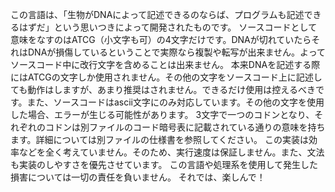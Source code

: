 この言語は、「生物がDNAによって記述できるのならば、プログラムも記述できるはずだ」という思いつきによって開発されたものです。
ソースコードとして意味をなすのはATCG（小文字も可）の4文字だけです。DNAが切れていたらそれはDNAが損傷しているということで実際なら複製や転写が出来ません。よってソースコード中に改行文字を含めることは出来ません。
本来DNAを記述する際にはATCGの文字しか使用されません。その他の文字をソースコード上に記述しても動作はしますが、あまり推奨はされません。できるだけ使用は控えるべきです。また、ソースコードはascii文字にのみ対応しています。その他の文字を使用した場合、エラーが生じる可能性があります。
3文字で一つのコドンとなり、それぞれのコドンは別ファイルのコード暗号表に記載されている通りの意味を持ちます。詳細については別ファイルの仕様書を参照してください。
この実装は効率などを全く考えていません。そのため、実行速度は保証しません。また、文法も実装のしやすさを優先させています。
この言語や処理系を使用して発生した損害については一切の責任を負いません。
それでは、楽しんで！
